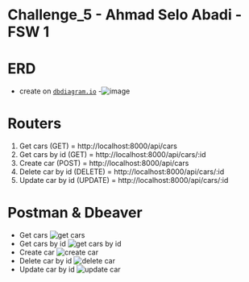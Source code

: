 # Challenge_5 - Ahmad Selo Abadi - FSW 1

# ERD 
- create on  [`dbdiagram.io`](https://dbdiagram.io/)
-![image](https://github.com/ahmadseloabadi/Synrgy-Challenge/assets/50831996/053f373d-99c7-4cda-9657-2e8373604af6)

# Routers
1. Get cars (GET) = http://localhost:8000/api/cars
2. Get cars by id (GET) = http://localhost:8000/api/cars/:id
3. Create car (POST) = http://localhost:8000/api/cars
4. Delete car by id (DELETE) = http://localhost:8000/api/cars/:id
5. Update car by id (UPDATE) = http://localhost:8000/api/cars/:id

# Postman & Dbeaver
- Get cars
![get cars](https://github.com/ahmadseloabadi/Synrgy-Challenge/assets/50831996/e90007ec-4feb-4cbc-b67f-64b1bedb8b40)
- Get cars by id
![get cars by id](https://github.com/ahmadseloabadi/Synrgy-Challenge/assets/50831996/d5badb4f-7caf-4da4-be14-fd5a2ae46d9b)
- Create car
![create car](https://github.com/ahmadseloabadi/Synrgy-Challenge/assets/50831996/c4967312-25eb-4172-bed7-feba20c72a65)
- Delete car by id
![delete car](https://github.com/ahmadseloabadi/Synrgy-Challenge/assets/50831996/49972ba5-dfc8-41b3-804a-70ff7ed40ec9)
- Update car by id
![update car](https://github.com/ahmadseloabadi/Synrgy-Challenge/assets/50831996/5deef37f-f8f2-45fd-883f-25df7d3f2305)
